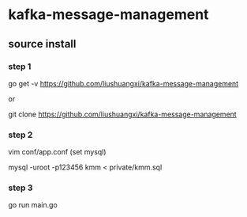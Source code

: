# kafka-message-management
## source install
### step 1
go get -v https://github.com/liushuangxi/kafka-message-management

or

git clone https://github.com/liushuangxi/kafka-message-management
### step 2
vim conf/app.conf (set mysql)

mysql -uroot -p123456 kmm < private/kmm.sql

### step 3
go run main.go